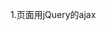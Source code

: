 ﻿1.页面用jQuery的ajax
<script type="text/javascript">
	$(function() {
		//当页面加载是，更新表格默认隐藏
		$("#updateTable").hide();
		
		$("#updateUserBtn").click(function() {
			var userId = $("#updateUserId").val();
			var userName = $("#updateUserName").val();
			var userAge = $("#updateUserAge").val();
			
			$.post(
				"${pageContext.request.contextPath}/user_update",
				{"user.id" : userId, "user.userName" : userName, "user.age":userAge},
				function(data) {
				//返回的结果被封装到data中，你想怎么玩就怎么玩 
					console.log(data);
					if(data==true) {

						findAllUser();
					}
				}
				
			);
			$("#updateTable").hide();
		});
	
});
	
2.struts配置文档写返回
#返回类型为stream 将inputStream作为参数返回到页面
<result name="ajax" type="stream">
  				<!-- 表示返回的数据类型为JSON格式 -->
  				<param name="contentType">application/json</param>
  				<param name="inputName">inputStream</param>
</result>

3.action的写法
	//返回到页面的data值
	private InputStream inputStream;
	//实例化一个gson对象
	private Gson gson = new Gson();

	//给这返回值一个getter方法
	public InputStream getInputStream() {
		return inputStream;
	}

	//具体的一个action方法
	public String list() throws Exception {
		List<User> list = userDAO.findAllUser();
		//将list封装到json中
		String result = gson.toJson(list);
		inputStream = new ByteArrayInputStream(result.getBytes("UTF-8"));
		//根据这个返回值确定返回是一个json功能
		return "ajax";
	}